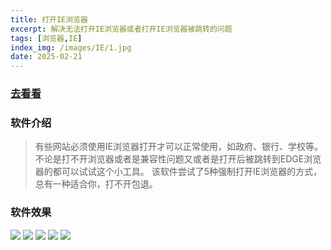 ```yaml
---
title: 打开IE浏览器
excerpt: 解决无法打开IE浏览器或者打开IE浏览器被跳转的问题
tags: [浏览器,IE]
index_img: /images/IE/1.jpg
date: 2025-02-21
---
```


### [去看看](https://item.taobao.com/item.htm?id=902341174477)

### 软件介绍
>有些网站必须使用IE浏览器打开才可以正常使用，如政府、银行、学校等。不论是打不开浏览器或者是兼容性问题又或者是打开后被跳转到EDGE浏览器的都可以试试这个小工具。
该软件尝试了5种强制打开IE浏览器的方式，总有一种适合你，打不开包退。

### 软件效果
![](/images/IE/1.png)
![](/images/IE/3.png)
![](/images/IE/4.png)
![](/images/IE/5.png)
![](/images/IE/6.png)